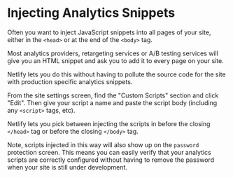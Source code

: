 # Injecting Analytics Snippets

Often you want to inject JavaScript snippets into all pages of your site, either in the `<head>` or at the end of the `<body>` tag.

Most analytics providers, retargeting services or A/B testing services will give you an HTML snippet and ask you to add it to every page on your site.

Netlify lets you do this without having to pollute the source code for the site with production specific analytics snippets.

From the site settings screen, find the "Custom Scripts" section and click "Edit". Then give your script a name and paste the script body (including any `<script>` tags, etc).

Netlify lets you pick between injecting the scripts in before the closing `</head>` tag or before the closing `</body>` tag.

Note, scripts injected in this way will also show up on the `password` protection screen. This means you can easily verify that your analytics scripts are correctly configured without having to remove the password when your site is still under development.

